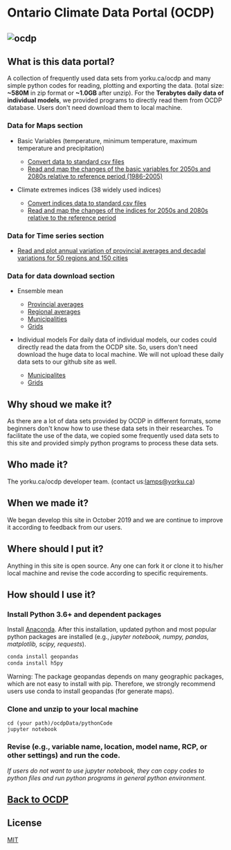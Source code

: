 # Ontario Climate Data Portal (OCDP)
![ocdp](https://github.com/ziwangdeng/ocdp.yorku.ca/blob/master/ocdpData/pics/ocdp.PNG)
---
## What is this data portal?

A collection of frequently used data sets from yorku.ca/ocdp and many simple python codes for reading, plotting and exporting the data. (total size: **~580M** in zip format or **~1.0GB** after unzip). For the **Terabytes daily data of individual models**, we provided programs to directly read them from OCDP database. Users don't need download them to local machine.

### Data for Maps section
* Basic Variables (temperature, minimum temperature, maximum temperature and precipitation)
  * [Convert data to standard csv files](https://github.com/LAMPSYORKU/OntarioClimateDataPortal/blob/master/pythonCode/Convert_data_of_Maps_BasicVariables_section_to_csvfiles.ipynb)
  * [Read and map the changes of the basic variables for 2050s and 2080s relative to reference period (1986-2005)](https://github.com/LAMPSYORKU/OntarioClimateDataPortal/blob/master/pythonCode/Extract-data_map_basicVariables.ipynb)
  
* Climate extremes indices (38 widely used indices)
  * [Convert indices data to standard csv files](https://github.com/LAMPSYORKU/OntarioClimateDataPortal/blob/master/pythonCode/Convert_data_of_Maps_Indices_section_to_csvfiles.ipynb)
  * [Read and map the changes of the indices for 2050s and 2080s relative to the reference period](https://github.com/LAMPSYORKU/OntarioClimateDataPortal/blob/master/pythonCode/Extract-data_map_indices.ipynb)
### Data for Time series section
* [Read and plot annual variation of provincial averages and decadal variations for 50 regions and 150 cities](https://github.com/LAMPSYORKU/OntarioClimateDataPortal/blob/master/pythonCode/Extract-data_timeseries.ipynb)

### Data for data download section
* Ensemble mean
  * [Provincial averages](https://github.com/LAMPSYORKU/OntarioClimateDataPortal/blob/master/pythonCode/Extract-data_data_Future_EnsembleMean_Province.ipynb)
  * [Regional averages](https://github.com/LAMPSYORKU/OntarioClimateDataPortal/blob/master/pythonCode/Extract-data_data_Future_EnsembleMean_Regions.ipynb)
  * [Municipalities](https://github.com/LAMPSYORKU/OntarioClimateDataPortal/blob/master/pythonCode/Extract-data_data_Future_EnsembleMean_Municipalities.ipynb)
  * [Grids](https://github.com/LAMPSYORKU/OntarioClimateDataPortal/blob/master/pythonCode/Extract-data_data_Future_EnsembleMean_Grids.ipynb)
  
* Individual models
    For daily data of individual models, our codes could directly read the data from the OCDP site. So, users don't need download the huge data to local machine. We will not upload these daily data sets to our github site as well.
  * [Municipalites](https://github.com/LAMPSYORKU/OntarioClimateDataPortal/blob/master/pythonCode/Extract-data_data_Future_Municipality_directlyfrom_OCDP.ipynb)
  * [Grids](https://github.com/LAMPSYORKU/OntarioClimateDataPortal/blob/master/pythonCode/Extract-Data_Database_Future_Grids_Daily_singlemodel.ipynb)
  

## Why shoud we make it?

As there are a lot of data sets provided by OCDP in different formats, some beginners don't know how to use these data sets in their researches. To facilitate the use of the data, we copied some frequently used data sets to this site and provided simply python programs to process these data sets.  

## Who made it?

The yorku.ca/ocdp developer team. (contact us:lamps@yorku.ca) 

## When we made it?

We began develop this site in October 2019 and we are continue to improve it according to feedback from our users.

## Where should  I put it?

Anything in this site is open source. Any one can fork it or clone it to his/her local machine and revise the code according to specific requirements. 

## How should I use it?

### Install Python 3.6+ and dependent packages
   Install [Anaconda](https://www.anaconda.com/distribution/). After this installation, updated python and most popular python packages are installed (e.g., *jupyter notebook, numpy, pandas, matplotlib, scipy, requests*).
   ```bash 
   conda install geopandas
   conda install h5py
   ```
   Warning: The package geopandas depends on many geographic packages, which are not easy to install with pip. Therefore, we strongly recommend users use conda to install geopandas (for generate maps).     

### Clone and unzip to your local machine
```
cd (your path)/ocdpData/pythonCode
jupyter notebook
```

### Revise (e.g., variable name, location, model name, RCP, or other settings) and run the code. 

*If users do not want to use jupyter notebook, they can copy codes to python files and run python programs in general python environment.* 

## [Back to OCDP](http://lamps.math.yorku.ca/OntarioClimate/)

## License
[MIT](https://choosealicense.com/licenses/mit/)
